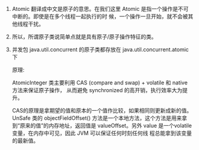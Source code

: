 1. Atomic 翻译成中⽂是原⼦的意思。在我们这⾥ Atomic 是指⼀个操作是不可中断的。即使是在多个线程⼀起执⾏的时 候，⼀个操作⼀旦开始，就不会被其他线程⼲扰。

2. 所以，所谓原⼦类说简单点就是具有原⼦/原⼦操作特征的类。 

3. 并发包 java.util.concurrent 的原⼦类都存放在 java.util.concurrent.atomic 下 

   原理:

   AtomicInteger 类主要利⽤ CAS (compare and swap) + volatile 和 native ⽅法来保证原⼦操作， 从⽽避免 synchronized 的⾼开销，执⾏效率⼤为提升。

    CAS的原理是拿期望的值和原本的⼀个值作⽐较，如果相同则更新成新的值。UnSafe 类的 objectFieldOffset() ⽅法是⼀个本地⽅法，这个⽅法是⽤来拿到“原来的值”的内存地址，返回值是 valueOffset。另外 value 是⼀个volatile变量，在内存中可⻅，因此 JVM 可以保证任何时刻任何线 程总能拿到该变量的最新值。 